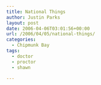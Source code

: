 ```yaml
---
title: National Things
author: Justin Parks
layout: post
date: 2006-04-06T03:01:56+00:00
url: /2006/04/05/national-things/
categories:
  - Chipmunk Bay
tags:
  - doctor
  - proctor
  - shawn

---
```

